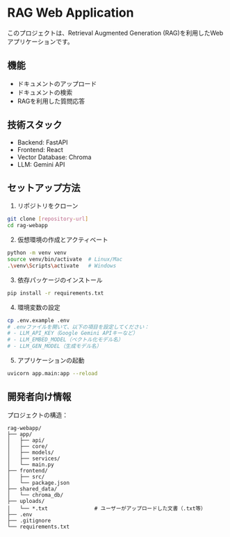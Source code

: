 # RAG Web Application

このプロジェクトは、Retrieval Augmented Generation (RAG)を利用したWebアプリケーションです。

## 機能
- ドキュメントのアップロード
- ドキュメントの検索
- RAGを利用した質問応答

## 技術スタック
- Backend: FastAPI
- Frontend: React
- Vector Database: Chroma
- LLM: Gemini API

## セットアップ方法

1. リポジトリをクローン
```bash
git clone [repository-url]
cd rag-webapp
```

2. 仮想環境の作成とアクティベート
```bash
python -m venv venv
source venv/bin/activate  # Linux/Mac
.\venv\Scripts\activate   # Windows
```

3. 依存パッケージのインストール
```bash
pip install -r requirements.txt
```

4. 環境変数の設定
```bash
cp .env.example .env
# .envファイルを開いて、以下の項目を設定してください：
# - LLM_API_KEY（Google Gemini APIキーなど）
# - LLM_EMBED_MODEL（ベクトル化モデル名）
# - LLM_GEN_MODEL（生成モデル名）
```

5. アプリケーションの起動
```bash
uvicorn app.main:app --reload
```

## 開発者向け情報

プロジェクトの構造：
```
rag-webapp/
├── app/
│   ├── api/
│   ├── core/
│   ├── models/
│   ├── services/
│   └── main.py
├── frontend/
│   ├── src/
│   └── package.json
├── shared_data/
│   └── chroma_db/
├── uploads/
│   └── *.txt               # ユーザーがアップロードした文書（.txt等）
├── .env
├── .gitignore
└── requirements.txt
``` 